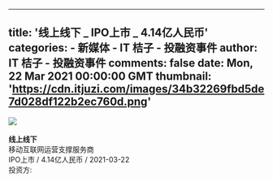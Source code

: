 
---
title: '线上线下 _ IPO上市 _ 4.14亿人民币'
categories: 
    - 新媒体
    - IT 桔子 - 投融资事件
author: IT 桔子 - 投融资事件
comments: false
date: Mon, 22 Mar 2021 00:00:00 GMT
thumbnail: 'https://cdn.itjuzi.com/images/34b32269fbd5de7d028df122b2ec760d.png'
---

<div>   
<img src="https://cdn.itjuzi.com/images/34b32269fbd5de7d028df122b2ec760d.png" referrerpolicy="no-referrer"><br><br>
        <strong>线上线下</strong><br>
        移动互联网运营支撑服务商<br>
        IPO上市 / 4.14亿人民币 / 2021-03-22<br>
        投资方: 
        
</div>
            